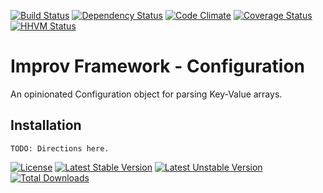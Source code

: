 [![Build Status](https://travis-ci.org/improvframework/configuration.svg?branch=master)](https://travis-ci.org/improvframework/configuration)
[![Dependency Status](https://www.versioneye.com/user/projects/575991347757a00034dc4f95/badge.svg?style=flat)](https://www.versioneye.com/user/projects/575991347757a00034dc4f95)
[![Code Climate](https://codeclimate.com/github/improvframework/configuration/badges/gpa.svg)](https://codeclimate.com/github/improvframework/configuration)
[![Coverage Status](https://coveralls.io/repos/improvframework/configuration/badge.svg?branch=master&service=github)](https://coveralls.io/github/improvframework/configuration?branch=master)
[![HHVM Status](http://hhvm.h4cc.de/badge/improvframework/configuration.svg)](http://hhvm.h4cc.de/package/improvframework/configuration)

# Improv Framework - Configuration

An opinionated Configuration object for parsing Key-Value arrays.

## Installation ##

```
TODO: Directions here.
```

[![License](https://poser.pugx.org/improvframework/configuration/license)](https://packagist.org/packages/improvframework/configuration)
[![Latest Stable Version](https://poser.pugx.org/improvframework/configuration/v/stable)](https://packagist.org/packages/improvframework/configuration)
[![Latest Unstable Version](https://poser.pugx.org/improvframework/configuration/v/unstable)](https://packagist.org/packages/improvframework/configuration)
[![Total Downloads](https://poser.pugx.org/improvframework/configuration/downloads)](https://packagist.org/packages/improvframework/configuration)
